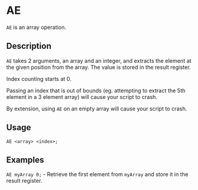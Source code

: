 # AE

`AE` is an array operation.

## Description

`AE` takes 2 arguments, an array and an integer, and extracts the element at the given position from the array. The
value is stored in the result register.

Index counting starts at 0.

Passing an index that is out of bounds (eg. attempting to extract the 5th element in a 3 element array) will cause your
script to crash.

By extension, using `AE` on an empty array will cause your script to crash.

## Usage

`AE <array> <index>;`

## Examples

`AE myArray 0;` - Retrieve the first element from `myArray` and store it in the result register.
